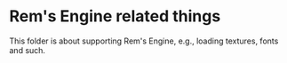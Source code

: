 # Rem's Engine related things

This folder is about supporting Rem's Engine, e.g., loading textures, fonts and such.
